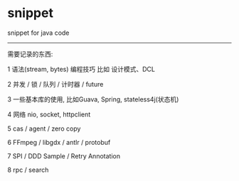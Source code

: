 # snippet

snippet for java code

------

需要记录的东西: 

1 语法(stream, bytes) 编程技巧 比如 设计模式、DCL

2 并发 / 锁 / 队列 / 计时器 / future

3 一些基本库的使用, 比如Guava, Spring, stateless4j(状态机)

4 网络 nio, socket, httpclient

5 cas / agent / zero copy

6 FFmpeg / libgdx / antlr / protobuf 

7 SPI / DDD Sample / Retry Annotation

8 rpc / search
